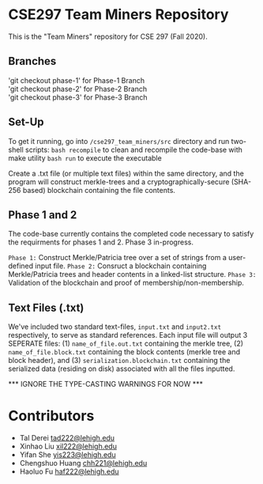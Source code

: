 # CSE297 Team Miners Repository 
This is the "Team Miners" repository for CSE 297 (Fall 2020).

## Branches
'git checkout phase-1' for Phase-1 Branch  
'git checkout phase-2' for Phase-2 Branch  
'git checkout phase-3' for Phase-3 Branch  

## Set-Up
To get it running, go into `/cse297_team_miners/src` directory and run two-shell scripts:
`bash recompile` to clean and recompile the code-base with make utility
`bash run` to execute the executable

Create a .txt file (or multiple text files) within the same directory, and the program will construct
merkle-trees and a cryptographically-secure (SHA-256 based) blockchain containing the file contents.

## Phase 1 and 2
The code-base currently contains the completed code necessary to satisfy the requirments for phases 1
and 2. Phase 3 in-progress. 

`Phase 1:`  Construct Merkle/Patricia tree over a set of strings from a user-defined input file.
`Phase 2:`  Consruct a blockchain containing Merkle/Patricia trees and header contents in a linked-list structure.
`Phase 3: ` Validation of the blockchain and proof of membership/non-membership.

## Text Files (.txt)
We've included two standard text-files, `input.txt` and `input2.txt` respectively, to serve as standard references. 
Each input file will output 3 SEPERATE files: (1) `name_of_file.out.txt` containing the merkle tree, (2) `name_of_file.block.txt`
containing the block contents (merkle tree and block header), and (3) `serialization.blockchain.txt` containing the serialized
data (residing on disk) associated with all the files inputted. 

*** IGNORE THE TYPE-CASTING WARNINGS FOR NOW ***

# Contributors
- Tal Derei <tad222@lehigh.edu>
- Xinhao Liu <xil222@lehigh.edu>
- Yifan She <yis223@lehigh.edu>
- Chengshuo Huang <chh221@lehigh.edu>
- Haoluo Fu <haf222@lehigh.edu>

